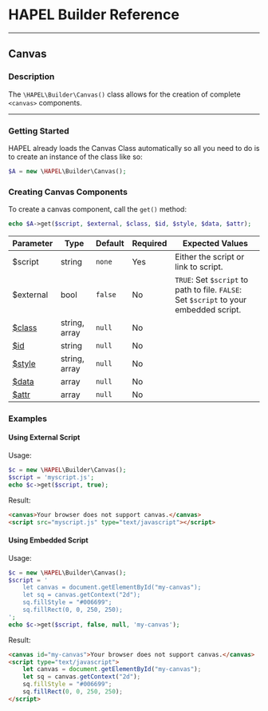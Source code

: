 # HAPEL Builder Reference

---
## Canvas

### Description

The `\HAPEL\Builder\Canvas()` class allows for the creation of complete `<canvas>` components.

---


### Getting Started

HAPEL already loads the Canvas Class automatically so all you need to do is to create an instance of
the class like so:

```php
$A = new \HAPEL\Builder\Canvas();
````



### Creating Canvas Components

To create a canvas component, call the `get()` method:

```php
echo $A->get($script, $external, $class, $id, $style, $data, $attr);
````

| Parameter                             | Type          | Default      | Required  | Expected Values                                                                          | 
|---------------------------------------|---------------|--------------|-----------|------------------------------------------------------------------------------------------|
| $script                               | string        | `none`       | Yes       | Either the script or link to script.                                                     |
| $external                             | bool          | `false`      | No        | `TRUE`: Set `$script` to path to file. `FALSE`: Set `$script` to your embedded script.   |
| [$class](../core/attributes/class.md) | string, array | `null`       | No        |                                                                                          |
| [$id](../core/attributes/id.md)       | string        | `null`       | No        |                                                                                          |
| [$style](../core/attributes/style.md) | string, array | `null`       | No        |                                                                                          |
| [$data](../core/attributes/data.md)   | array         | `null`       | No        |                                                                                          |
| [$attr](../core/attributes/attr.md)   | array         | `null`       | No        |                                                                                          |


### Examples

#### Using External Script

Usage: 
```php
$c = new \HAPEL\Builder\Canvas();
$script = 'myscript.js';
echo $c->get($script, true);
```

Result:
```html
<canvas>Your browser does not support canvas.</canvas>
<script src="myscript.js" type="text/javascript"></script>
```

#### Using Embedded Script
Usage:
```php
$c = new \HAPEL\Builder\Canvas();
$script = '
    let canvas = document.getElementById("my-canvas");
    let sq = canvas.getContext("2d");
    sq.fillStyle = "#006699";
    sq.fillRect(0, 0, 250, 250);
';
echo $c->get($script, false, null, 'my-canvas');
```

Result:
```html
<canvas id="my-canvas">Your browser does not support canvas.</canvas>
<script type="text/javascript">
    let canvas = document.getElementById("my-canvas");
    let sq = canvas.getContext("2d");
    sq.fillStyle = "#006699";
    sq.fillRect(0, 0, 250, 250);
</script>
```